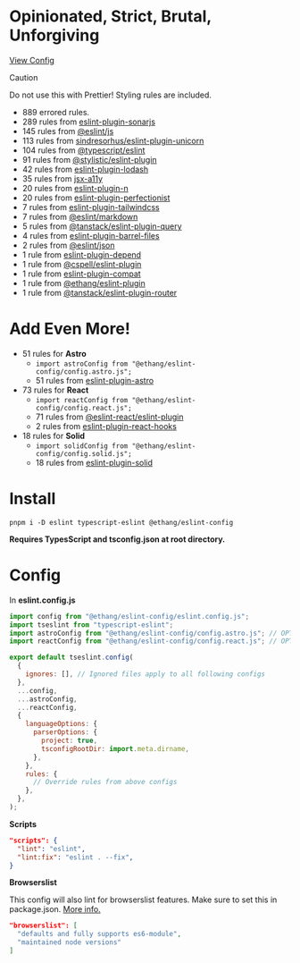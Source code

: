 # Opinionated, Strict, Brutal, Unforgiving

[View Config](https://eslint-config-ethang.pages.dev/rules)

> [!CAUTION]
> Do not use this with Prettier! Styling rules are included.

- 889 errored rules.
- 289 rules from [eslint-plugin-sonarjs](https://github.com/SonarSource/SonarJS/blob/master/packages/jsts/src/rules/README.md)
- 145 rules from [@eslint/js](https://github.com/eslint/eslint/tree/main/packages/js)
- 113 rules from [sindresorhus/eslint-plugin-unicorn](https://github.com/sindresorhus/eslint-plugin-unicorn)
- 104 rules from [@typescript/eslint](https://github.com/typescript-eslint/typescript-eslint)
- 91 rules from [@stylistic/eslint-plugin](https://eslint.style/)
- 42 rules from [eslint-plugin-lodash](https://github.com/wix-incubator/eslint-plugin-lodash)
- 35 rules from [jsx-a11y](https://github.com/jsx-eslint/eslint-plugin-jsx-a11y)
- 20 rules from [eslint-plugin-n](https://github.com/eslint-community/eslint-plugin-n)
- 20 rules from [eslint-plugin-perfectionist](https://github.com/azat-io/eslint-plugin-perfectionist)
- 7 rules from [eslint-plugin-tailwindcss](https://github.com/francoismassart/eslint-plugin-tailwindcss)
- 7 rules from [@eslint/markdown](https://github.com/eslint/markdown)
- 5 rules from [@tanstack/eslint-plugin-query](https://tanstack.com/query/latest/docs/eslint/eslint-plugin-query)
- 4 rules from [eslint-plugin-barrel-files](https://github.com/thepassle/eslint-plugin-barrel-files)
- 2 rules from [@eslint/json](https://github.com/eslint/json)
- 1 rule from [eslint-plugin-depend](https://github.com/es-tooling/eslint-plugin-depend/tree/main)
- 1 rule from [@cspell/eslint-plugin](https://github.com/streetsidesoftware/cspell/tree/main/packages/cspell-eslint-plugin)
- 1 rule from [eslint-plugin-compat](https://github.com/amilajack/eslint-plugin-compat)
- 1 rule from [@ethang/eslint-plugin](https://github.com/eglove/eslint-plugin)
- 1 rule from [@tanstack/eslint-plugin-router](https://tanstack.com/router/latest/docs/eslint/eslint-plugin-router)

# Add Even More!

- 51 rules for **Astro**
  - `import astroConfig from "@ethang/eslint-config/config.astro.js";`
  - 51 rules from [eslint-plugin-astro](https://github.com/ota-meshi/eslint-plugin-astro)
- 73 rules for **React**
  - `import reactConfig from "@ethang/eslint-config/config.react.js";`
  - 71 rules from [@eslint-react/eslint-plugin](https://eslint-react.xyz/)
  - 2 rules from [eslint-plugin-react-hooks](https://github.com/facebook/react/tree/main/packages/eslint-plugin-react-hooks)
- 18 rules for **Solid**
  - `import solidConfig from "@ethang/eslint-config/config.solid.js";`
  - 18 rules from [eslint-plugin-solid](https://github.com/solidjs-community/eslint-plugin-solid)

# Install

`pnpm i -D eslint typescript-eslint @ethang/eslint-config`

**Requires TypesScript and tsconfig.json at root directory.**

# Config

In **eslint.config.js**

```js
import config from "@ethang/eslint-config/eslint.config.js";
import tseslint from "typescript-eslint";
import astroConfig from "@ethang/eslint-config/config.astro.js"; // OPTIONAL
import reactConfig from "@ethang/eslint-config/config.react.js"; // OPTIONAL

export default tseslint.config(
  {
    ignores: [], // Ignored files apply to all following configs
  },
  ...config,
  ...astroConfig,
  ...reactConfig,
  {
    languageOptions: {
      parserOptions: {
        project: true,
        tsconfigRootDir: import.meta.dirname,
      },
    },
    rules: {
      // Override rules from above configs
    },
  },
);
```

**Scripts**

```json
"scripts": {
  "lint": "eslint",
  "lint:fix": "eslint . --fix",
}
```

**Browserslist**

This config will also lint for browserslist features. Make sure to set this in package.json. [More info.](https://github.com/browserslist/browserslist)

```json
"browserslist": [
  "defaults and fully supports es6-module",
  "maintained node versions"
]
```
